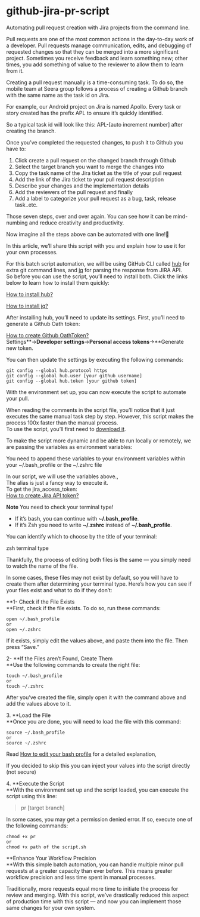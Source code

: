 # github-jira-pr-script
Automating pull request creation with Jira projects from the command line.

Pull requests are one of the most common actions in the day-to-day work of a developer. Pull requests manage communication, edits, and debugging of requested changes so that they can be merged into a more significant project. Sometimes you receive feedback and learn something new; other times, you add something of value to the reviewer to allow them to learn from it.

Creating a pull request manually is a time-consuming task. To do so, the mobile team at Seera group follows a process of creating a Github branch with the same name as the task id on Jira.

For example, our Android project on Jira is named Apollo. Every task or story created has the prefix APL to ensure it’s quickly identified.

So a typical task id will look like this: APL-\[auto increment number\] after creating the branch.

Once you’ve completed the requested changes, to push it to Github you have to:

1.  Click create a pull request on the changed branch through Github
2.  Select the target branch you want to merge the changes into
3.  Copy the task name of the Jira ticket as the title of your pull request
4.  Add the link of the Jira ticket to your pull request description
5.  Describe your changes and the implementation details
6.  Add the reviewers of the pull request and finally
7.  Add a label to categorize your pull request as a bug, task, release task..etc.

Those seven steps, over and over again. You can see how it can be mind-numbing and reduce creativity and productivity.

Now imagine all the steps above can be automated with one line!🤯

In this article, we’ll share this script with you and explain how to use it for your own processes.

For this batch script automation, we will be using GitHub CLI called [hub](https://github.com/github/hub) for extra git command lines, and [jq](https://stedolan.github.io/jq/) for parsing the response from JIRA API.  
So before you can use the script, you’ll need to install both. Click the links below to learn how to install them quickly:

[How to install hub?](https://hub.github.com/)

[How to install jq?](https://stedolan.github.io/jq/download/)

After installing hub, you’ll need to update its settings. First, you’ll need to generate a Github Oath token:

[How to create Github OathToken?](https://docs.github.com/en/authentication/keeping-your-account-and-data-secure/creating-a-personal-access-token)  
Settings**→**Developer settings**→**Personal access tokens**→**Generate new token.

You can then update the settings by executing the following commands:

```
git config --global hub.protocol https
git config --global hub.user [your github username]
git config --global hub.token [your github token]
```


With the environment set up, you can now execute the script to automate your pull.

When reading the comments in the script file, you’ll notice that it just executes the same manual task step by step. However, this script makes the process 100x faster than the manual process.  
To use the script, you’ll first need to [download it](https://gist.github.com/tamtom/b3fa4119cbaebe444c750938782d8b52/archive/526bc00499f06b1221a190691728290228fba6a8.zip).

To make the script more dynamic and be able to run locally or remotely, we are passing the variables as environment variables:

You need to append these variables to your environment variables within your ~/.bash\_profile or the ~/.zshrc file

In our script, we will use the variables above.,  
The alias is just a fancy way to execute it.  
To get the jira\_access\_token:  
[How to create Jira API token?](https://support.atlassian.com/atlassian-account/docs/manage-api-tokens-for-your-atlassian-account/)

**Note** You need to check your terminal type!

*   If it’s bash, you can continue with **~/.bash\_profile**.
*   If it’s Zsh you need to write **~/.zshrc** instead of **~/.bash\_profile**.

You can identify which to choose by the title of your terminal:

zsh terminal type

Thankfully, the process of editing both files is the same — you simply need to watch the name of the file.

In some cases, these files may not exist by default, so you will have to create them after determining your terminal type. Here’s how you can see if your files exist and what to do if they don’t:

**1- Check if the File Exists  
**First, check if the file exists. To do so, run these commands:

```
open ~/.bash_profile
or 
open ~/.zshrc
```


If it exists, simply edit the values above, and paste them into the file. Then press “Save.”

2- **If the Files aren’t Found, Create Them  
**Use the following commands to create the right file:

```
touch ~/.bash_profile
or 
touch ~/.zshrc
```


After you’ve created the file, simply open it with the command above and add the values above to it.

3\. **Load the File  
**Once you are done, you will need to load the file with this command:

```
source ~/.bash_profile
or 
source ~/.zshrc
```


Read [How to edit your bash profile](https://medium.com/macoclock/how-to-create-delete-update-bash-profile-in-macos-5f99999ed1e7) for a detailed explanation,

If you decided to skip this you can inject your values into the script directly (not secure)

4\. **Execute the Script  
**With the environment set up and the script loaded, you can execute the script using this line:

> pr \[target branch\]

In some cases, you may get a permission denied error. If so, execute one of the following commands:

```
chmod +x pr 
or
chmod +x path of the script.sh
```


**Enhance Your Workflow Precision  
**With this simple batch automation, you can handle multiple minor pull requests at a greater capacity than ever before. This means greater workflow precision and less time spent in manual processes.

Traditionally, more requests equal more time to initiate the process for review and merging. With this script, we’ve drastically reduced this aspect of production time with this script — and now you can implement those same changes for your own system.
